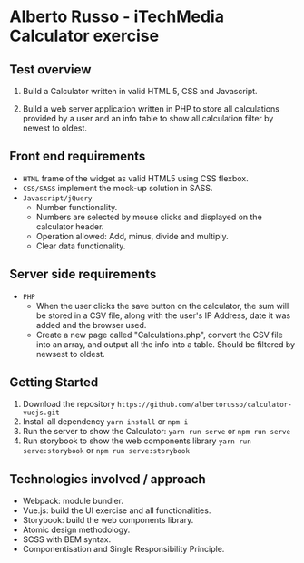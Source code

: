 # Alberto Russo - iTechMedia Calculator exercise

## Test overview

1. Build a Calculator written in valid HTML 5, CSS and Javascript.

2. Build a web server application written in PHP to store all calculations provided by a user and an info table to show all calculation filter by newest to oldest.

## Front end requirements
* `HTML` frame of the widget as valid HTML5 using CSS flexbox.
* `CSS/SASS` implement the mock-up solution in SASS.
* `Javascript/jQuery`
  * Number functionality.
  * Numbers are selected by mouse clicks and displayed on the calculator header.
  * Operation allowed: Add, minus, divide and multiply.
  * Clear data functionality.

## Server side requirements
* `PHP`
  * When the user clicks the save button on the calculator, the sum will be stored in a
CSV file, along with the user&#39;s IP Address, date it was added and the browser used.
  * Create a new page called &quot;Calculations.php&quot;, convert the CSV file into an array, and output all the info into a table. Should be filtered by newsest to oldest.

## Getting Started
1. Download the repository ```https://github.com/albertorusso/calculator-vuejs.git```
2. Install all dependency ```yarn install``` or ```npm i```
3. Run the server to show the Calculator: ```yarn run serve``` or ```npm run serve```
4. Run storybook to show the web components library ```yarn run serve:storybook``` or ```npm run serve:storybook```

## Technologies involved / approach
* Webpack: module bundler.
* Vue.js: build the UI exercise and all functionalities.
* Storybook: build the web components library.
* Atomic design methodology.
* SCSS with BEM syntax.
* Componentisation and Single Responsibility Principle.
